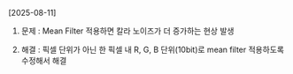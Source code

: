[2025-08-11]
1. 문제 : Mean Filter 적용하면 칼라 노이즈가 더 증가하는 현상 발생

2. 해결 : 픽셀 단위가 아닌 한 픽셀 내 R, G, B 단위(10bit)로 mean filter 적용하도록 수정해서 해결